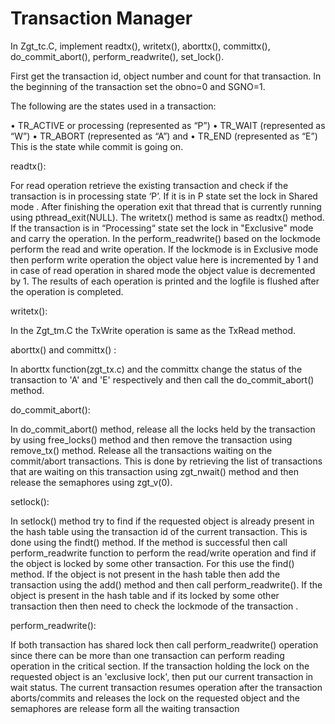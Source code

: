 # Transaction Manager

In Zgt_tc.C, implement readtx(), writetx(), aborttx(), committx(), do_commit_abort(), perform_readwrite(), set_lock(). 

First get the transaction id, object number and count for that transaction. In the beginning of the transaction set the obno=0 and SGNO=1. 

The following are the states used in a transaction: 

•	TR_ACTIVE or processing (represented as “P”) 
•	TR_WAIT (represented as “W”) 
•	TR_ABORT (represented as “A”) and 
•	TR_END (represented as “E”) This is the state while commit is going on. 

readtx():

For read operation retrieve the existing transaction and check if the transaction is in processing state ‘P’. If it is in P state set the lock in Shared mode . After finishing the operation exit that thread that is currently running using pthread_exit(NULL). The writetx() method is same as  readtx() method. If the transaction is in “Processing“ state set the lock in "Exclusive" mode and carry the operation. In the perform_readwrite() based on the lockmode perform the read and write operation. If the lockmode is in Exclusive mode then perform write operation the object value here is incremented by 1 and in case of read operation in shared mode the object value is decremented by 1. The results of each operation is printed and the logfile is flushed after the operation is completed. 

writetx():

In the Zgt_tm.C the TxWrite operation is same as the TxRead method. 

aborttx() and committx() :

In aborttx function(zgt_tx.c) and the committx change the status of the transaction to 'A' and 'E' respectively  and then call the do_commit_abort() method. 

do_commit_abort():

In do_commit_abort() method, release all the locks held by the transaction by using free_locks() method and then remove the transaction using remove_tx() method. Release all the transactions waiting  on the commit/abort transactions. This is done by retrieving the list of transactions that are waiting on this transaction using zgt_nwait() method and then release the semaphores using zgt_v(0). 

setlock():

In setlock() method try to find if the requested object is already present in the hash table using the transaction id of the current transaction. This is done using the findt() method. If the method is successful then call perform_readwrite function to perform the read/write operation and find if the object is locked by some other transaction. For this use the find() method. If the object is not present in the hash table then add the transaction using the add() method and then call perform_readwrite(). If the object is present in the hash table and if its locked by some other transaction then then need to check the lockmode of the transaction .

perform_readwrite():

If both transaction has shared lock then call perform_readwrite() operation since there can be more than one transaction can perform reading operation in the critical section. If the transaction holding the lock on the requested object is an 'exclusive lock', then put our current transaction in wait status. The current transaction resumes operation after the transaction aborts/commits and releases the lock on the requested object and the semaphores are release form all the waiting transaction
